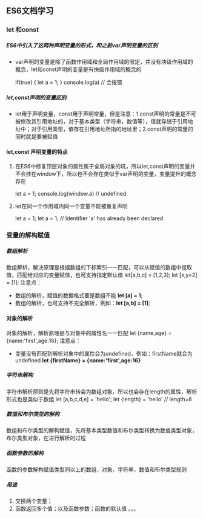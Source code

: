## ES6文档学习
### let 和const
##### ES6中引入了这两种声明变量的形式，和之前var声明变量的区别
- var声明的变量是除了函数作用域和全局作用域的限定，并没有块级作用域的概念，let和const声明的变量是有快级作用域的概念的

    if(true) {
        let a = 1;
    }
    console.log(a)   // 会报错

##### let,const声明的变量区别
- let用于声明变量，const用于声明常量，但是注意：1.const声明的常量是不可被修改其引用地址的，对于基本类型（字符串，数值等），值就存储于引用地址中；对于引用类型，值存在引用地址所指的地址里；2.const声明的常量的同时就是要被赋值

#### let,const 声明变量的特点
1. 在ES6中修复顶层对象的属性属于全局对象的坑，所以let,const声明的变量并不会挂在window下，所以也不会存在类似于var声明的变量，变量提升的概念存在

    let a = 1;
    console.log(window.a) // undefined

2. let在同一个作用域内同一个变量不能被重复声明

    let a = 1;
    let a = 1; //  Identifier 'a' has already been declared

### 变量的解构赋值
##### 数组解析
数组解析，解决原理是根据数组的下标索引一一匹配，可以从赋值的数组中提取值，匹配给对应的变量赋值，也可支持指定默认值
    let[a,b,c] = [1,2,3];
    let [x,y=2] = [1];
注意点：
- 数组的解析，赋值的数据格式要是数组不能 **let [a] = 1**;
- 数组的解析，也可支持不完全解析，例如：**let [a,b] = [1]**;
#### 对象的解析
对象的解析，解析原理是与对象中的属性名一一匹配
    let {name,age} = {name:'first',age:16};
注意点：
- 变量没有匹配到解析对象中的属性会为undefined，例如：firstName就会为undefined **let {firstName} = {name:'first',age:16}**

##### 字符串解构
字符串解析原则是先将字符串转会为数组对象，所以也会存在length的属性，解析形式也是类似于数组
    let [a,b,c,d,e] = 'hello';
    let {length} = 'hello' // length=6
##### 数值和布尔类型的解构
数组和布尔类型的解构赋值，先将基本类型数值和布尔类型转换为数值类型对象，布尔类型对象，在进行解析的过程
##### 函数参数的解构
函数的参数解构赋值类型同以上的数组，对象，字符串，数值和布尔类型规则

##### 用途
1. 交换两个变量；
2. 函数返回多个值；以及函数参数；函数的默认值
。。。
